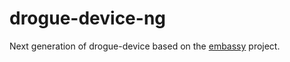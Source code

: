 # drogue-device-ng

Next generation of drogue-device based on the [embassy](https://github.com/embassy-rs/embassy) project.
